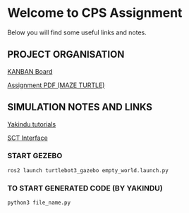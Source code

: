 # Welcome to CPS Assignment

Below you will find some useful links and notes.

## PROJECT ORGANISATION
[KANBAN Board](https://github.com/users/UP941374/projects/2/views/1)

[Assignment PDF (MAZE TURTLE)](https://github.com/UP941374/CPS/blob/main/MazeTurtle.pdf)

## SIMULATION NOTES AND LINKS
[Yakindu tutorials](https://www.itemis.com/en/yakindu/state-machine/documentation/tutorials/tutorial_five-minutes_tutorial?hsLang=de)

[SCT Interface](https://github.com/UP941374/CPS/blob/main/SCT_interface_manual.pdf)

### START GEZEBO
`ros2 launch turtlebot3_gazebo empty_world.launch.py`

### TO START GENERATED CODE (BY YAKINDU)
`python3 file_name.py`






